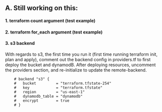 ## A. Still working on this:

#### 1. terraform count argument (test example)
#### 2. terraform for_each argument (test example)
#### 3. s3 backend

With regards to s3, the first time you run it (first time running terraform init, plan and apply), comment out the backend config in providers.tf to first deploy the bucket and dynamodB.
After deploying resources, uncomment the providers section, and re-initialize to update the remote-backend.

        # backend "s3" {
        #   bucket         = "terraform.tfstate-254"
        #   key            = "terraform.tfstate"
        #   region         = "us-east-1"
        #   dynamodb_table = "dynamodb"  
        #   encrypt        = true
        # }